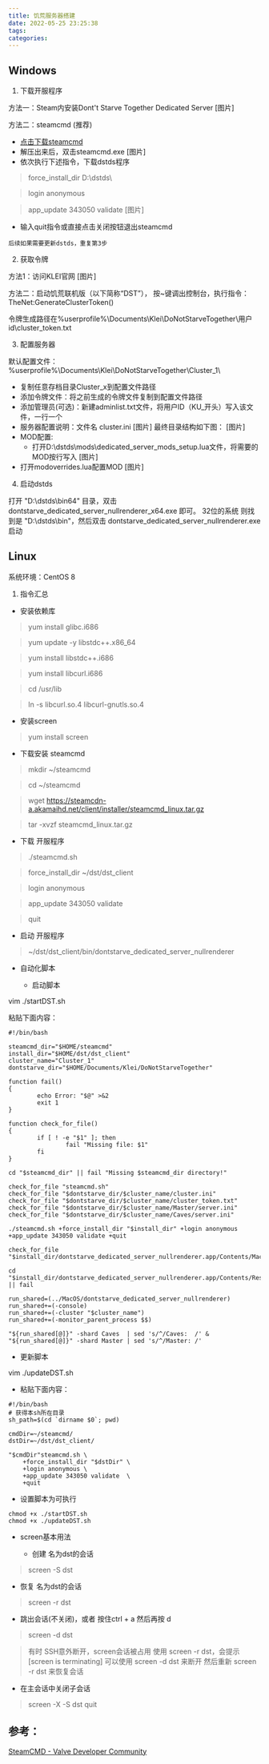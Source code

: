 ```yaml
---
title: 饥荒服务器搭建
date: 2022-05-25 23:25:38
tags:
categories:
---
```


## Windows
1. 下载开服程序

方法一：Steam内安装Dont't Starve Together Dedicated Server
[图片]

方法二：steamcmd (推荐)
* [点击下载steamcmd]("https://steamcdn-a.akamaihd.net/client/installer/steamcmd.zip")
* 解压出来后，双击steamcmd.exe
[图片]
* 依次执行下述指令，下载dstds程序

> force_install_dir D:\dstds\

> login anonymous

> app_update 343050 validate
[图片]
* 输入quit指令或直接点击关闭按钮退出steamcmd

`后续如果需要更新dstds，重复第3步`

2. 获取令牌

方法1：访问KLEI官网
[图片]

方法二：启动饥荒联机版（以下简称“DST”）， 按~键调出控制台，执行指令：TheNet:GenerateClusterToken()

令牌生成路径在%userprofile%\Documents\Klei\DoNotStarveTogether\用户id\cluster_token.txt

3. 配置服务器

默认配置文件：%userprofile%\Documents\Klei\DoNotStarveTogether\Cluster_1\

- 复制任意存档目录Cluster_x到配置文件路径
- 添加令牌文件：将之前生成的令牌文件复制到配置文件路径
- 添加管理员(可选)：新建adminlist.txt文件，将用户ID（KU_开头）写入该文件，一行一个
- 服务器配置说明：文件名 cluster.ini
[图片]
最终目录结构如下图：
[图片]
- MOD配置: 
  - 打开D:\dstds\mods\dedicated_server_mods_setup.lua文件，将需要的MOD按行写入
[图片]
- 打开modoverrides.lua配置MOD
[图片]

4. 启动dstds

打开 "D:\dstds\bin64\" 目录，双击 dontstarve_dedicated_server_nullrenderer_x64.exe 即可。
32位的系统 则找到是 "D:\dstds\bin\"，然后双击 dontstarve_dedicated_server_nullrenderer.exe 启动


## Linux

系统环境：CentOS 8

1. 指令汇总
* 安装依赖库

> yum install glibc.i686

>yum update -y libstdc++.x86_64

> yum install libstdc++.i686

> yum install libcurl.i686

> cd /usr/lib

> ln -s libcurl.so.4 libcurl-gnutls.so.4

*  安装screen

> yum install screen

* 下载安装 steamcmd

> mkdir ~/steamcmd

> cd ~/steamcmd

> wget https://steamcdn-a.akamaihd.net/client/installer/steamcmd_linux.tar.gz

> tar -xvzf steamcmd_linux.tar.gz

*  下载 开服程序

> ./steamcmd.sh

> force_install_dir ~/dst/dst_client

> login anonymous

> app_update 343050 validate

> quit

* 启动 开服程序

> ~/dst/dst_client/bin/dontstarve_dedicated_server_nullrenderer

* 自动化脚本

  * 启动脚本

vim ./startDST.sh

粘贴下面内容：
```shell
#!/bin/bash

steamcmd_dir="$HOME/steamcmd"
install_dir="$HOME/dst/dst_client"
cluster_name="Cluster_1"
dontstarve_dir="$HOME/Documents/Klei/DoNotStarveTogether"

function fail()
{
        echo Error: "$@" >&2
        exit 1
}

function check_for_file()
{
        if [ ! -e "$1" ]; then
                fail "Missing file: $1"
        fi
}

cd "$steamcmd_dir" || fail "Missing $steamcmd_dir directory!"

check_for_file "steamcmd.sh"
check_for_file "$dontstarve_dir/$cluster_name/cluster.ini"
check_for_file "$dontstarve_dir/$cluster_name/cluster_token.txt"
check_for_file "$dontstarve_dir/$cluster_name/Master/server.ini"
check_for_file "$dontstarve_dir/$cluster_name/Caves/server.ini"

./steamcmd.sh +force_install_dir "$install_dir" +login anonymous +app_update 343050 validate +quit

check_for_file "$install_dir/dontstarve_dedicated_server_nullrenderer.app/Contents/MacOS/"

cd "$install_dir/dontstarve_dedicated_server_nullrenderer.app/Contents/Resources/" || fail

run_shared=(../MacOS/dontstarve_dedicated_server_nullrenderer)
run_shared+=(-console)
run_shared+=(-cluster "$cluster_name")
run_shared+=(-monitor_parent_process $$)

"${run_shared[@]}" -shard Caves  | sed 's/^/Caves:  /' &
"${run_shared[@]}" -shard Master | sed 's/^/Master: /'
```

  * 更新脚本

vim ./updateDST.sh

* 粘贴下面内容：

```shell
#!/bin/bash
# 获得本sh所在目录
sh_path=$(cd `dirname $0`; pwd)

cmdDir=~/steamcmd/
dstDir=~/dst/dst_client/

"$cmdDir"steamcmd.sh \
    +force_install_dir "$dstDir" \
    +login anonymous \
    +app_update 343050 validate  \
    +quit
```

* 设置脚本为可执行
```shell
chmod +x ./startDST.sh
chmod +x ./updateDST.sh
```

* screen基本用法

  * 创建 名为dst的会话
> screen -S dst

  * 恢复 名为dst的会话
> screen -r dst


* 跳出会话(不关闭)，或者 按住ctrl + a 然后再按 d
> screen -d dst


> 有时 SSH意外断开，screen会话被占用
> 使用 screen -r dst，会提示 [screen is terminating]
> 可以使用 screen -d dst 来断开
> 然后重新 screen -r dst 来恢复会话

* 在主会话中关闭子会话
> screen -X -S dst quit



## 参考：
[SteamCMD - Valve Developer Community]("https://developer.valvesoftware.com/wiki/SteamCMD#macOS")
